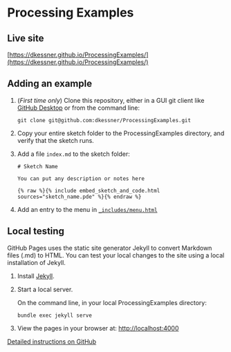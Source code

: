 # Processing Examples

## Live site

[https://dkessner.github.io/ProcessingExamples/](https://dkessner.github.io/ProcessingExamples/)


## Adding an example

1. (_First time only_) Clone this repository, either in a GUI git client like 
[GitHub Desktop](https://desktop.github.com/) or from the command line:

    ```
    git clone git@github.com:dkessner/ProcessingExamples.git
    ```

2. Copy your entire sketch folder to the ProcessingExamples directory, and
   verify that the sketch runs.

3. Add a file `index.md` to the sketch folder:

    ```
    # Sketch Name

    You can put any description or notes here

    {% raw %}{% include embed_sketch_and_code.html sources="sketch_name.pde" %}{% endraw %}
    ```

4. Add an entry to the menu in [`_includes/menu.html`](https://github.com/dkessner/ProcessingExamples/blob/master/_includes/menu.html)


## Local testing

GitHub Pages uses the static site generator Jekyll to convert Markdown files
(.md) to HTML.  You can test your local changes to the site using a local
installation of Jekyll.

1. Install [Jekyll](https://jekyllrb.com/).

2. Start a local server.  

    On the command line, in your local ProcessingExamples directory:
    ```
    bundle exec jekyll serve
    ```

3. View the pages in your browser at:
[http://localhost:4000](http://localhost:4000)

[Detailed instructions on GitHub](https://docs.github.com/en/github/working-with-github-pages/testing-your-github-pages-site-locally-with-jekyll)


